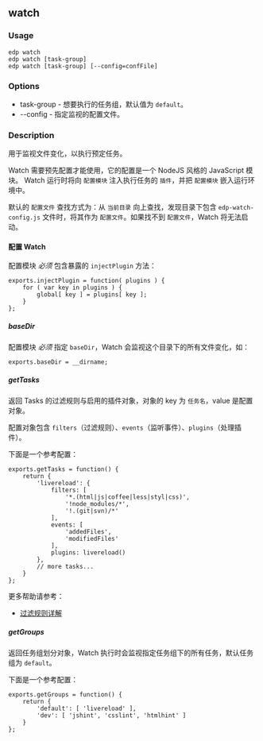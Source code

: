 watch
---

### Usage

    edp watch
    edp watch [task-group]
    edp watch [task-group] [--config=confFile]

### Options

+ task-group - 想要执行的任务组，默认值为 `default`。
+ --config - 指定监视的配置文件。

### Description

用于监视文件变化，以执行预定任务。

Watch 需要预先配置才能使用，它的配置是一个 NodeJS 风格的 JavaScript 模块。
Watch 运行时将向 `配置模块` 注入执行任务的 `插件`，并把 `配置模块` 嵌入运行环境中。

默认的 `配置文件` 查找方式为：从 `当前目录` 向上查找，发现目录下包含 `edp-watch-config.js` 文件时，将其作为 `配置文件`。如果找不到 `配置文件`，Watch 将无法启动。

#### 配置 Watch

配置模块 *必须* 包含暴露的 `injectPlugin` 方法：

    exports.injectPlugin = function( plugins ) {
        for ( var key in plugins ) {
            global[ key ] = plugins[ key ];
        }
    };

##### baseDir

配置模块 *必须* 指定 `baseDir`，Watch 会监视这个目录下的所有文件变化，如：

    exports.baseDir = __dirname;

##### getTasks

返回 Tasks 的过滤规则与启用的插件对象，对象的 key 为 `任务名`，value 是配置对象。

配置对象包含 `filters`（过滤规则）、`events`（监听事件）、`plugins`（处理插件）。

下面是一个参考配置：

    exports.getTasks = function() {
        return {
            'livereload': {
                filters: [
                    '*.(html|js|coffee|less|styl|css)',
                    '!node_modules/*',
                    '!.(git|svn)/*'
                ],
                events: [
                    'addedFiles',
                    'modifiedFiles'
                ],
                plugins: livereload()
            },
            // more tasks...
        }
    };

更多帮助请参考：

+ [过滤规则详解](https://github.com/ecomfe/edp-watch/issues/2)

##### getGroups

返回任务组划分对象，Watch 执行时会监视指定任务组下的所有任务，默认任务组为 `default`。

下面是一个参考配置：

    exports.getGroups = function() {
        return {
            'default': [ 'livereload' ],
            'dev': [ 'jshint', 'csslint', 'htmlhint' ]
        }
    };

